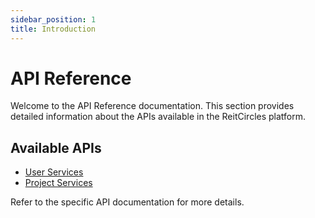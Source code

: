 ```yaml
---
sidebar_position: 1
title: Introduction
---
```


# API Reference

Welcome to the API Reference documentation. This section provides detailed information about the APIs available in the ReitCircles platform.

## Available APIs

- [User Services](user-services.md)
- [Project Services](project-services.md)

Refer to the specific API documentation for more details.
